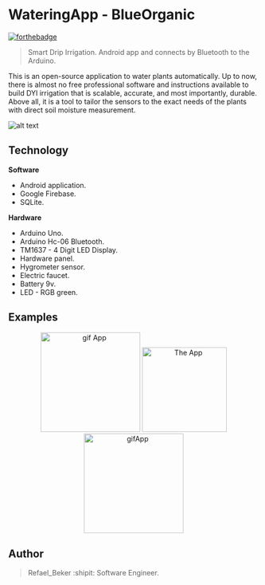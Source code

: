 # WateringApp - BlueOrganic
[![forthebadge](https://forthebadge.com/images/badges/built-for-android.svg)](https://forthebadge.com)

> Smart Drip Irrigation. Android app and connects by Bluetooth to the Arduino.

This is an open-source application to water plants automatically. Up to now, there is almost no free professional software and instructions available to build DYI irrigation that is scalable, accurate, and most importantly, durable. Above all, it is a tool to tailor the sensors to the exact needs of the plants  with direct soil moisture measurement.

![alt text](https://github.com/RefaelBeker7/wateringApp_finalProject/blob/master/screenshot/App_Arduino.jpeg)

Technology
---

**Software**
- Android application.
- Google Firebase.
- SQLite.

**Hardware**
- Arduino Uno.
- Arduino Hc-06 Bluetooth.
- TM1637 - 4 Digit LED Display.
- Hardware panel.
- Hygrometer sensor.
- Electric faucet.
- Battery 9v.
- LED - RGB green.

Examples
---

<p align="center">
  <img src="https://github.com/RefaelBeker7/wateringApp_finalProject/blob/master/screenshot/AppUp.gif" 
       width="200" high="50" title="gif App">
    <img src="https://github.com/RefaelBeker7/wateringApp_finalProject/blob/master/screenshot/App1.jpeg" 
       width="170" high="50" title="The App">
  <img src="https://github.com/RefaelBeker7/wateringApp_finalProject/blob/master/screenshot/opentapgif.gif" 
       width="200" high="50" title="gifApp">
</p>


Author
---

> Refael_Beker :shipit: Software Engineer.
